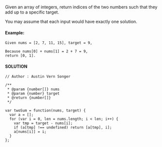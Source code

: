                                                                                                                                                                                                                                                                                                                                                                                                                                                                                                                                                                                                                                                                                      Given an array of integers, return indices of the two numbers such that they add up to a specific target.

You may assume that each input would have exactly one solution.

#### Example:

```
Given nums = [2, 7, 11, 15], target = 9, 

Because nums[0] + nums[1] = 2 + 7 = 9, 
return [0, 1].
```

#### SOLUTION

```
// Author : Austin Vern Songer

/**
 * @param {number[]} nums
 * @param {number} target
 * @return {number[]}
 */

var twoSum = function(nums, target) {
  var a = [];
  for (var i = 0, len = nums.length; i < len; i++) {
    var tmp = target - nums[i];
    if (a[tmp] !== undefined) return [a[tmp], i];
    a[nums[i]] = i;
  }
};
```



